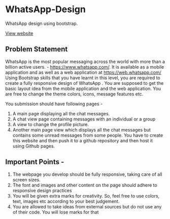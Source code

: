 # WhatsApp-Design
WhatsApp design using bootstrap.

[View website](https://nitin095.github.io/WhatsApp-Design/) 

## Problem Statement 
WhatsApp is the most popular messaging across the world with more than a billion
active users. - https://www.whatsapp.com/. It is available as a mobile application and as
well as a web application at https://web.whatsapp.com/
Using Bootstrap skills that you have learnt in this level, you are required to create a
fully responsive design of WhatsApp . You are supposed to get the basic layout idea
from the mobile application and the web application. You are free to change the
theme colors, icons, message features etc.

You submission should have following pages -
  1) A main page displaying all the chat messages.
  2) A chat view page containing messages with an individual or a group
  3) A view to change the profile picture.
  4) Another main page view which displays all the chat messages but contains some
  unread messages from some people.
  You have to create this website and then push it to a github repository and then
  host it using Github pages.

## Important Points -
  1) The webpage you develop should be fully responsive, taking care of all screen
  sizes.
  2) The font and images and other content on the page should adhere to responsive
  design practices
  3) You will be given extra marks for creativity. So, feel free to use colors, text,
  images etc according to your best judgement.
  4) You are allowed to take ideas from external sources but do not use any of their
  code. You will lose marks for that
